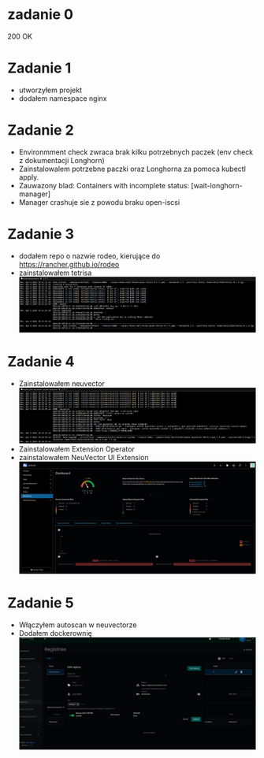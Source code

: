 # zadanie 0
200 OK

# Zadanie 1
 - utworzyłem projekt
 - dodałem namespace nginx

# Zadanie 2 
- Environmment check zwraca brak kilku potrzebnych paczek (env check z dokumentacji Longhorn)
- Zainstalowalem potrzebne paczki oraz Longhorna za pomoca kubectl apply.
- Zauwazony blad:  	Containers with incomplete status: [wait-longhorn-manager]
- Manager crashuje sie z powodu braku open-iscsi

# Zadanie 3
 - dodałem repo o nazwie rodeo, kierujące do https://rancher.github.io/rodeo
 - zainstalowałem tetrisa ![](screenshots/1.png)

# Zadanie 4
 - Zainstalowałem neuvector ![](screenshots/2.png)
 - Zainstalowałem Extension Operator
 - zainstalowałem NeuVector UI Extension 
![very neuvector](screenshots/3.png)

# Zadanie 5
 - Włączyłem autoscan w neuvectorze
 - Dodałem dockerownię ![](screenshots/4.png)
